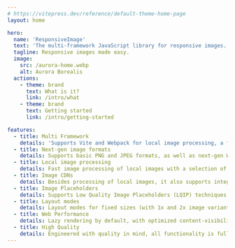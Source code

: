 ```yaml
---
# https://vitepress.dev/reference/default-theme-home-page
layout: home

hero:
  name: 'ResponsiveImage'
  text: 'The multi-framework JavaScript library for responsive images.'
  tagline: Responsive images made easy.
  image:
    src: /aurora-home.webp
    alt: Aurora Borealis
  actions:
    - theme: brand
      text: What is it?
      link: /intro/what
    - theme: brand
      text: Getting started
      link: /intro/getting-started

features:
  - title: Multi Framework
    details: 'Supports Vite and Webpack for local image processing, a framework-agnostic core and components for multiple frontend frameworks: Ember, Solid and web component (more to come)'
  - title: Next-gen image formats
    details: Supports basic PNG and JPEG formats, as well as next-gen WebP and AVIF, for increased performance with optimal image quality at small file sizes.
  - title: Local image processing
    details: Fast image processing of local images with a selection of optionally applyable filters and effects, using the popular sharp library.
  - title: Image CDNs
    details: Besides processing of local images, it also supports integrating remote images from <b>image CDNs</b> like Cloudinary or imgix using a versatile image provider abstraction
  - title: Image Placeholders
    details: Supports Low Quality Image Placeholders (LQIP) techniques to show a preview while loading, using different strategies like a blurry low-res image, BlurHash or a simple dominant color.
  - title: Layout modes
    details: Layout modes for fixed sizes (with 1x and 2x image variants) as well as responsive layouts (srcset with optimized image sizes across all devices).
  - title: Web Performance
    details: Lazy rendering by default, with optimized content-visibility and decoding settings and optimized markup, to prevent CLS (Cumulative Layout Shift), a core Web Vital and Lighthouse metric.
  - title: High Quality
    details: Engineered with quality in mind, all functionality is fully tested (unit and integration tests), packages ship with native TypeScript types.
---
```

